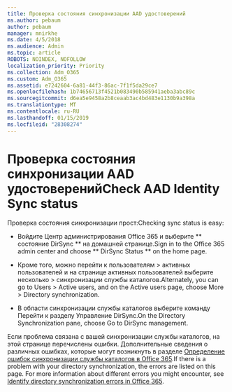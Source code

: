 ```yaml
---
title: Проверка состояния синхронизации AAD удостоверений
ms.author: pebaum
author: pebaum
manager: mnirkhe
ms.date: 4/5/2018
ms.audience: Admin
ms.topic: article
ROBOTS: NOINDEX, NOFOLLOW
localization_priority: Priority
ms.collection: Adm_O365
ms.custom: Adm_O365
ms.assetid: e7242604-6a81-44f3-86ac-7f1f5da29ce7
ms.openlocfilehash: 1b74656713f4521b083490b585941aeba3abc89c
ms.sourcegitcommit: d6ea5e9458a2b8ceaab3ac4bd483e1130b9a398a
ms.translationtype: MT
ms.contentlocale: ru-RU
ms.lasthandoff: 01/15/2019
ms.locfileid: "28308274"
---
```

# <a name="check-aad-identity-sync-status"></a><span data-ttu-id="0ad83-102">Проверка состояния синхронизации AAD удостоверений</span><span class="sxs-lookup"><span data-stu-id="0ad83-102">Check AAD Identity Sync status</span></span>

<span data-ttu-id="0ad83-103">Проверка состояния синхронизации прост:</span><span class="sxs-lookup"><span data-stu-id="0ad83-103">Checking sync status is easy:</span></span> 
  
- <span data-ttu-id="0ad83-104">Войдите Центр администрирования Office 365 и выберите \*\* состояние DirSync \*\* на домашней странице.</span><span class="sxs-lookup"><span data-stu-id="0ad83-104">Sign in to the Office 365 admin center and choose \*\* DirSync Status \*\* on the home page.</span></span> 
    
- <span data-ttu-id="0ad83-105">Кроме того, можно перейти к пользователям \> активных пользователей и на странице активных пользователей выберите несколько \> синхронизации службы каталогов.</span><span class="sxs-lookup"><span data-stu-id="0ad83-105">Alternately, you can go to Users \> Active users, and on the Active users page, choose More \> Directory synchronization.</span></span>
    
- <span data-ttu-id="0ad83-106">В области синхронизации службы каталогов выберите команду Перейти к разделу Управление DirSync.</span><span class="sxs-lookup"><span data-stu-id="0ad83-106">On the Directory Synchronization pane, choose Go to DirSync management.</span></span> 
    
<span data-ttu-id="0ad83-p101">Если проблема связана с вашей синхронизации службы каталогов, на этой странице перечислены ошибки. Дополнительные сведения о различных ошибках, которые могут возникнуть в разделе [Определение ошибок синхронизации службы каталогов в Office 365](https://support.office.com/article/b4fc07a5-97ea-4ca6-9692-108acab74067).</span><span class="sxs-lookup"><span data-stu-id="0ad83-p101">If there is a problem with your directory synchronization, the errors are listed on this page. For more information about different errors you might encounter, see [Identify directory synchronization errors in Office 365](https://support.office.com/article/b4fc07a5-97ea-4ca6-9692-108acab74067).</span></span>
  

